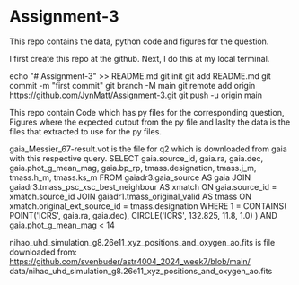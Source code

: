 # Assignment-3
This repo contains the data, python code and figures for the question.

I first create this repo at the github. Next, I do this at my local terminal.

echo "# Assignment-3" >> README.md
git init
git add README.md
git commit -m "first commit"
git branch -M main
git remote add origin https://github.com/JynMatt/Assignment-3.git
git push -u origin main

This repo contain Code which has py files for the corresponding question, Figures where the expected output from the py file and laslty the data is the files that extracted to use for the py files.

gaia_Messier_67-result.vot is the file for q2 which is downloaded from gaia with this respective query. 
SELECT gaia.source_id, 
       gaia.ra, 
       gaia.dec, 
       gaia.phot_g_mean_mag, 
       gaia.bp_rp, 
       tmass.designation, 
       tmass.j_m, 
       tmass.h_m, 
       tmass.ks_m
FROM gaiadr3.gaia_source AS gaia
JOIN gaiadr3.tmass_psc_xsc_best_neighbour AS xmatch 
  ON gaia.source_id = xmatch.source_id
JOIN gaiadr1.tmass_original_valid AS tmass 
  ON xmatch.original_ext_source_id = tmass.designation
WHERE 1 = CONTAINS(
    POINT('ICRS', gaia.ra, gaia.dec),
    CIRCLE('ICRS', 132.825, 11.8, 1.0)
)
AND gaia.phot_g_mean_mag < 14

nihao_uhd_simulation_g8.26e11_xyz_positions_and_oxygen_ao.fits is file downloaded from: https://github.com/svenbuder/astr4004_2024_week7/blob/main/ data/nihao_uhd_simulation_g8.26e11_xyz_positions_and_oxygen_ao.fits
